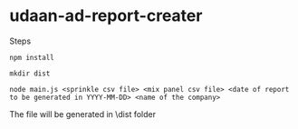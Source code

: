 # udaan-ad-report-creater

Steps

`npm install`

`mkdir dist`

`node main.js <sprinkle csv file> <mix panel csv file> <date of report to be generated in YYYY-MM-DD> <name of the company>`

The file will be generated in \dist folder
